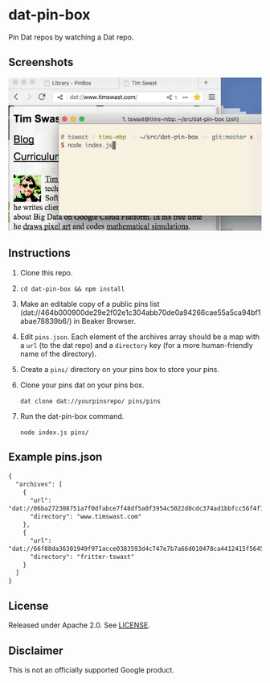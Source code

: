 # dat-pin-box

Pin Dat repos by watching a Dat repo.

## Screenshots

![demo](demo.gif)

## Instructions

1. Clone this repo.
1. `cd dat-pin-box && npm install`
1. Make an editable copy of a public pins list
   (dat://464b000900de29e2f02e1c304abb70de0a94266cae55a5ca94bf1abae78839b6/)
   in Beaker Browser.
1. Edit `pins.json`. Each element of the archives array should be a map with a `url` (to the dat repo) and a `directory` key (for a more human-friendly name of the directory).
1. Create a `pins/` directory on your pins box to store your pins.
1. Clone your pins dat on your pins box.

   `dat clone dat://yourpinsrepo/ pins/pins`

1. Run the dat-pin-box command.

   `node index.js pins/`

## Example pins.json

```
{
  "archives": [
    {
      "url": "dat://06ba272308751a7f0dfabce7f48df5a0f3954c5022d0cdc374ad1bbfcc56f4f7",
      "directory": "www.timswast.com"
    },
    {
      "url": "dat://66f88da36301949f971acce0383593d4c747e7b7a66d010478ca4412415f5645",
      "directory": "fritter-tswast"
    }
  ]
}
```

## License

Released under Apache 2.0. See [LICENSE](LICENSE).

## Disclaimer

This is not an officially supported Google product.
